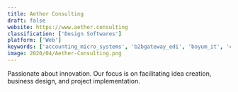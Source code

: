 ```yaml
---
title: Aether Consulting
draft: false 
website: https://www.aether.consulting
classification: ['Design Softwares']
platform: ['Web']
keywords: ['accounting_micro_systems', 'b2bgateway_edi', 'boyum_it', 'clients_first_business_solutions', 'epi-use', 'i-business_network', 'projectline', 'sapphire_systems', 'third_wave_business_systems', 'vistavu_solutions', 'be_one_solutions_americas_inc.']
image: 2020/04/Aether-Consulting.png
---
```

Passionate about innovation. Our focus is on facilitating idea creation, business design, and project implementation.